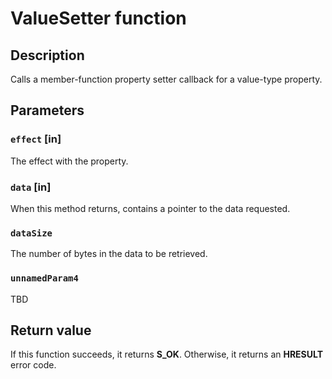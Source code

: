 # ValueSetter function

## Description

Calls a member-function property setter callback for a value-type property.

## Parameters

### `effect` [in]

The effect with the property.

### `data` [in]

When this method returns, contains a pointer to the data requested.

### `dataSize`

The number of bytes in the data to be retrieved.

### `unnamedParam4`

TBD

## Return value

If this function succeeds, it returns **S_OK**. Otherwise, it returns an **HRESULT** error code.